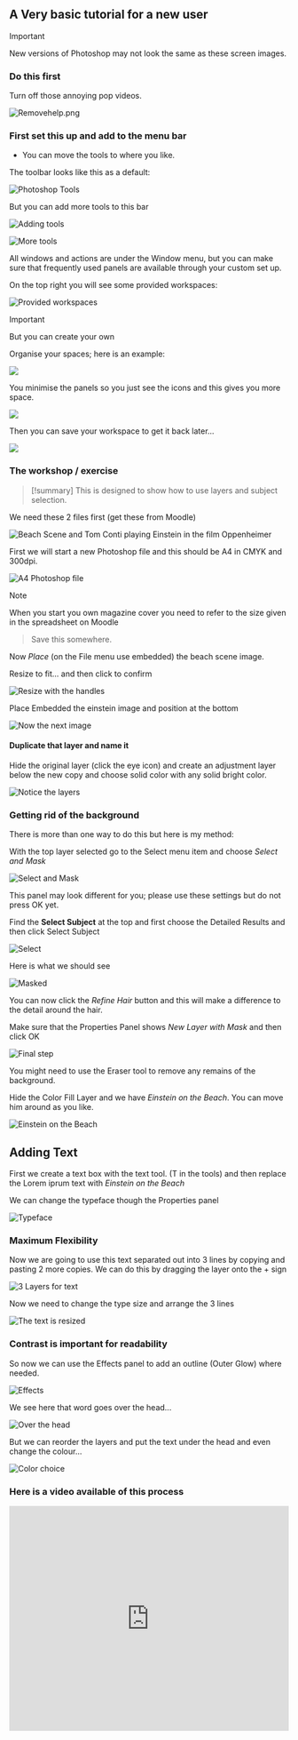 ## A Very basic tutorial for a new user

> [!important] 
> New versions of Photoshop may not look the same as these screen images.
 
### Do this first

Turn off those annoying pop videos. 

![Removehelp.png](../../media/Removehelp.png.png)

### First set this up and add to the menu bar

- You can move the tools to where you like.

The toolbar looks like this as a default:

![Photoshop Tools](../../../media/Screenshot%202024-02-08%20at%2014.35.18.png)

But you can add more tools to this bar

![Adding tools](../../../media/Screenshot%202024-02-08%20at%2014.37.19.png)

![More tools](../../../media/Screenshot%202024-02-08%20at%2014.40.41.png)

All windows and actions are under the Window menu, but you can make sure that frequently used panels are available through your custom set up.

On the top right you will see some provided workspaces:

![Provided workspaces](../../../media/Screenshot%202024-02-08%20at%2014.44.58.png)

> [!important] 
> But you can create your own 

Organise your spaces; here is an example:

![](../../../media/Screenshot%202024-02-08%20at%2014.54.38.png)

You minimise the panels so you just see the icons and this gives you more space.

![](../../../media/Screenshot%202024-02-08%20at%2014.57.30.png)

Then you can save your workspace to get it back later...

![](../../../media/Screenshot%202024-02-08%20at%2014.56.57.png)

### The workshop / exercise

> [!summary] 
> This is designed to show how to use layers and subject selection. 

We need these 2 files first (get these from Moodle)

![Beach Scene and Tom Conti playing Einstein in the film _Oppenheimer_](../../../media/Screenshot%202024-02-08%20at%2015.05.16.png)

First we will start a new Photoshop file and this should be A4 in CMYK and 300dpi.

![A4 Photoshop file](../../../media/Screenshot%202024-02-08%20at%2015.08.00.png)

> [!note] 
> When you start you own magazine cover  you need to refer to the size given in the spreadsheet on Moodle


>Save this somewhere.

Now _Place_ (on the File menu use embedded) the beach scene image.

Resize to fit... and then click to confirm

![Resize with the handles](../../../media/Screenshot%202024-02-08%20at%2015.13.12.png)

Place Embedded  the einstein image and position at the bottom

![Now the next image](../../../media/Screenshot%202024-02-08%20at%2015.15.31.png)

#### Duplicate that layer and name it

Hide the original layer (click the eye icon) and create an adjustment layer below the new copy and choose solid color with any solid bright color.

![Notice the layers](../../../media/Screenshot%202024-02-08%20at%2015.19.58.png)

### Getting rid of the background

There is more than one way to do this but here is my method:

With the top layer selected go to the Select menu item and choose _Select and Mask_

![Select and Mask](../../../media/Screenshot%202024-02-08%20at%2015.25.07.png)

This panel may look different for you; please use these settings but do not press OK yet.

Find the **Select Subject** at the top and first choose the Detailed Results and then click Select Subject

![Select](../../../media/Screenshot%202024-02-08%20at%2015.28.54.png)

Here is what we should see

![Masked](../../../media/Screenshot%202024-02-08%20at%2015.31.47.png)

You can now click the _Refine Hair_ button and this will make a difference to the detail around the hair.

Make sure that the Properties Panel shows _New Layer with Mask_ and then click OK

![Final step](../../../media/Screenshot%202024-02-08%20at%2015.35.52.png)

You might need to use the Eraser tool to remove any remains of the background.

Hide the Color Fill Layer and we have _Einstein on the Beach_. You can move him around as you like.

![Einstein on the Beach](../../../media/Screenshot%202024-02-08%20at%2015.37.51.png)

## Adding Text

First we create a text box with the text tool. (T in the tools) and then replace the Lorem iprum text with _Einstein on the Beach_

We can change the typeface though the Properties panel

![Typeface](../../media/Screenshot%202024-02-08%20at%2016.11.28.png)

### Maximum Flexibility

Now we are going to use this text separated out into 3 lines by copying and pasting 2 more copies. We can do this by dragging the layer onto the + sign

![3 Layers for text](../../media/Screenshot%202024-02-08%20at%2016.15.32.png)

Now we need to change the type size and arrange the 3 lines

![The text is resized](../../media/Screenshot%202024-02-08%20at%2016.20.37.png)

### Contrast is important for readability

So now we can use the Effects panel to add an outline (Outer Glow) where needed.

![Effects](../../media/Screenshot%202024-02-08%20at%2016.22.43.png)

We see here that word goes over the head...

![Over the head](../../media/Screenshot%202024-02-08%20at%2016.23.40.png)

But we can reorder the layers and put the text under the head and even change the colour...

![Color choice](../../media/Screenshot%202024-02-08%20at%2016.27.52.png)

### Here is a video available of this process

<iframe style="width:100%;" width="720" height="405" src="https://www.youtube.com/embed/nAzyt8S6FQw?si=IUKQ4gizdCySkohE" title="YouTube video player" frameborder="0" allow="accelerometer; autoplay; clipboard-write; encrypted-media; gyroscope; picture-in-picture; web-share" referrerpolicy="strict-origin-when-cross-origin" allowfullscreen></iframe>











